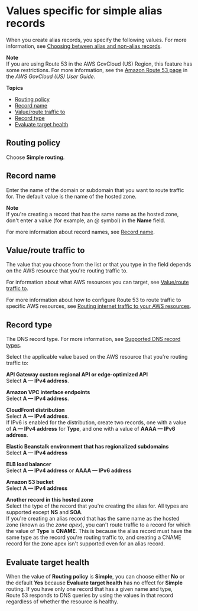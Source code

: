 # Values specific for simple alias records<a name="resource-record-sets-values-alias"></a>

When you create alias records, you specify the following values\. For more information, see [Choosing between alias and non\-alias records](resource-record-sets-choosing-alias-non-alias.md)\.

**Note**  
If you are using Route 53 in the AWS GovCloud \(US\) Region, this feature has some restrictions\. For more information, see the [Amazon Route 53 page](https://docs.aws.amazon.com/govcloud-us/latest/UserGuide/govcloud-r53.html) in the *AWS GovCloud \(US\) User Guide*\.

**Topics**
+ [Routing policy](#rrsets-values-alias-routing-policy)
+ [Record name](#rrsets-values-alias-name)
+ [Value/route traffic to](#rrsets-values-alias-alias-target)
+ [Record type](#rrsets-values-alias-type)
+ [Evaluate target health](#rrsets-values-alias-evaluate-target-health)

## Routing policy<a name="rrsets-values-alias-routing-policy"></a>

Choose **Simple routing**\.

## Record name<a name="rrsets-values-alias-name"></a>

Enter the name of the domain or subdomain that you want to route traffic for\. The default value is the name of the hosted zone\. 

**Note**  
If you're creating a record that has the same name as the hosted zone, don't enter a value \(for example, an @ symbol\) in the **Name** field\. 

For more information about record names, see [Record name](resource-record-sets-values-alias-common.md#rrsets-values-common-alias-name)\.

## Value/route traffic to<a name="rrsets-values-alias-alias-target"></a>

The value that you choose from the list or that you type in the field depends on the AWS resource that you're routing traffic to\.

For information about what AWS resources you can target, see [Value/route traffic to](resource-record-sets-values-alias-common.md#rrsets-values-alias-common-target)\.

For more information about how to configure Route 53 to route traffic to specific AWS resources, see [Routing internet traffic to your AWS resources](routing-to-aws-resources.md)\.

## Record type<a name="rrsets-values-alias-type"></a>

The DNS record type\. For more information, see [Supported DNS record types](ResourceRecordTypes.md)\.

Select the applicable value based on the AWS resource that you're routing traffic to:

**API Gateway custom regional API or edge\-optimized API**  
Select **A — IPv4 address**\.

**Amazon VPC interface endpoints**  
Select **A — IPv4 address**\.

**CloudFront distribution**  
Select **A — IPv4 address**\.  
If IPv6 is enabled for the distribution, create two records, one with a value of **A — IPv4 address** for **Type**, and one with a value of **AAAA — IPv6 address**\.

**Elastic Beanstalk environment that has regionalized subdomains**  
Select **A — IPv4 address**

**ELB load balancer**  
Select **A — IPv4 address** or **AAAA — IPv6 address**

**Amazon S3 bucket**  
Select **A — IPv4 address**

**Another record in this hosted zone**  
Select the type of the record that you're creating the alias for\. All types are supported except **NS** and **SOA**\.  
If you're creating an alias record that has the same name as the hosted zone \(known as the *zone apex*\), you can't route traffic to a record for which the value of **Type** is **CNAME**\. This is because the alias record must have the same type as the record you're routing traffic to, and creating a CNAME record for the zone apex isn't supported even for an alias record\. 

## Evaluate target health<a name="rrsets-values-alias-evaluate-target-health"></a>

When the value of **Routing policy** is **Simple**, you can choose either **No** or the default **Yes** because **Evaluate target health** has no effect for **Simple** routing\. If you have only one record that has a given name and type, Route 53 responds to DNS queries by using the values in that record regardless of whether the resource is healthy\.